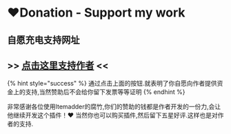 # ❤️Donation - Support my work

## 自愿充电支持网址

## &gt;&gt; [点击这里支持作者](https://donate.plugin.ga/) &lt;&lt;

{% hint style="success" %}
通过点击上面的按钮.就表明了你自愿向作者提供资金上的支持,当然赞助后不会给你留下发票等等证明
{% endhint %}

非常感谢各位使用Itemadder的腐竹,你们的赞助的钱都是作者开发的一份力,会让他继续开发这个插件！❤️ 当然你也可以购买插件,然后留下五星好评.这样也是对作者的支持.

